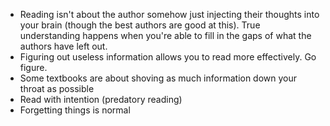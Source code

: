 - Reading isn't about the author somehow just injecting their thoughts into your brain (though the best authors are good at this). True understanding happens when you're able to fill in the gaps of what the authors have left out.
- Figuring out useless information allows you to read more effectively. Go figure.
- Some textbooks are about shoving as much information down your throat as possible
- Read with intention (predatory reading)
- Forgetting things is normal
